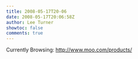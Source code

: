 ```yaml
---
title: 2008-05-17T20-06
date: 2008-05-17T20:06:58Z
author: Lee Turner
showtoc: false
comments: true
---
```


Currently Browsing: http://www.moo.com/products/

